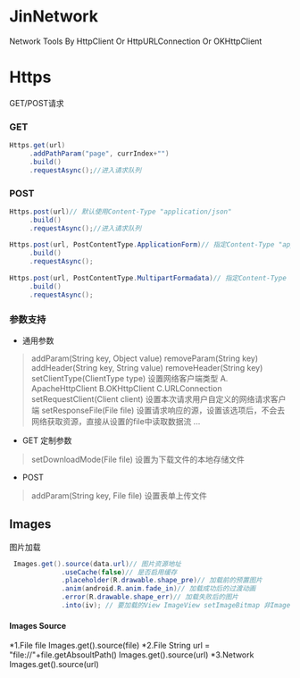# JinNetwork
Network Tools By HttpClient Or HttpURLConnection Or OKHttpClient

# Https 
GET/POST请求
### GET
```java
Https.get(url)
     .addPathParam("page", currIndex+"")
     .build()
     .requestAsync();//进入请求队列
```
### POST
```Java
Https.post(url)// 默认使用Content-Type "application/json"
     .build()
     .requestAsync();//进入请求队列
     
Https.post(url, PostContentType.ApplicationForm)// 指定Content-Type "application/x-www-form-urlencoded"
     .build()
     .requestAsync();
   
Https.post(url, PostContentType.MultipartFormadata)// 指定Content-Type "multipart/form-data"
     .build()
     .requestAsync();
```

### 参数支持
* 通用参数
> addParam(String key, Object value) 
> removeParam(String key) 
> addHeader(String key, String value) 
> removeHeader(String key) 
> setClientType(ClientType type) 设置网络客户端类型 A. ApacheHttpClient B.OKHttpClient C.URLConnection 
> setRequestClient(Client client) 设置本次请求用户自定义的网络请求客户端 
> setResponseFile(File file) 设置请求响应的源，设置该选项后，不会去网络获取资源，直接从设置的file中读取数据流 
> ... 
* GET 定制参数 
> setDownloadMode(File file) 设置为下载文件的本地存储文件 
* POST
> addParam(String key, File file) 设置表单上传文件 
## Images 
图片加载
```Java
 Images.get().source(data.url)// 图片资源地址
             .useCache(false)// 是否启用缓存
             .placeholder(R.drawable.shape_pre)// 加载前的预置图片
             .anim(android.R.anim.fade_in)// 加载成功后的过渡动画
             .error(R.drawable.shape_err)// 加载失败后的图片
             .into(iv); // 要加载的View ImageView setImageBitmap 非ImageView setBackgroundDrawable
```

#### Images Source
*1.File file Images.get().source(file)
*2.File String url = "file://"+file.getAbsoultPath() Images.get().source(url)
*3.Network Images.get().source(url)
  
